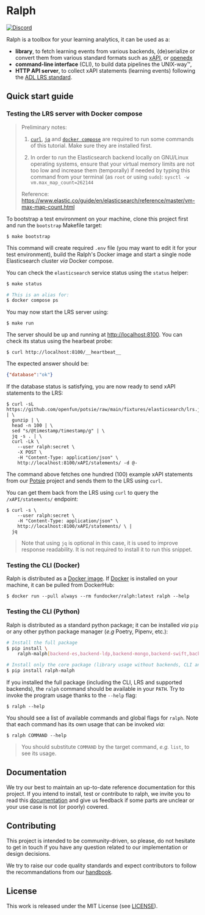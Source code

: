 # Ralph

[![Discord](https://img.shields.io/discord/1082704478463082496?label=discord&logo=discord&style=for-the-badge)](https://discord.gg/vYx6YWxJCS)

Ralph is a toolbox for your learning analytics, it can be used as a:

- **library**, to fetch learning events from various backends, (de)serialize or
    convert them from various standard formats such as
    [xAPI](https://adlnet.gov/projects/xapi/), or
    [openedx](https://docs.openedx.org/en/latest/developers/references/internal_data_formats/tracking_logs/index.html)
- **command-line interface** (CLI), to build data pipelines the UNIX-way™️,
- **HTTP API server**, to collect xAPI statements (learning events)
  following the [ADL LRS
  standard](https://github.com/adlnet/xAPI-Spec/blob/master/xAPI-Communication.md#partthree).

## Quick start guide

### Testing the LRS server with Docker compose


> Preliminary notes:
>
> 1. [`curl`](https://curl.se), [`jq`](https://stedolan.github.io/jq/) and
>    [`docker compose`](https://docs.docker.com/compose/) are required to run
>    some commands of this tutorial. Make sure they are installed first.
>
> 2. In order to run the Elasticsearch backend locally on GNU/Linux operating
>    systems, ensure that your virtual memory limits are not too low and
>    increase them (temporally) if needed by typing this command from your
>    terminal (as `root` or using `sudo`): `sysctl -w vm.max_map_count=262144`
>
> Reference:
> https://www.elastic.co/guide/en/elasticsearch/reference/master/vm-max-map-count.html

To bootstrap a test environment on your machine, clone this project first and
run the `bootstrap` Makefile target:

```
$ make bootstrap
```

This command will create required `.env` file (you may want to edit it for your
test environment), build the Ralph's Docker image and start a single node
Elasticsearch cluster _via_ Docker compose.

You can check the `elasticsearch` service status using the `status` helper:

```bash
$ make status

# This is an alias for:
$ docker compose ps
```

You may now start the LRS server using:

```
$ make run
```

The server should be up and running at
[http://localhost:8100](http://localhost:8100). You can check its status using
the hearbeat probe:

```
$ curl http://localhost:8100/__heartbeat__
```

The expected answer should be:

```json
{"database":"ok"}
```

If the database status is satisfying, you are now ready to send xAPI statements
to the LRS:

```
$ curl -sL https://github.com/openfun/potsie/raw/main/fixtures/elasticsearch/lrs.json.gz | \
  gunzip | \
  head -n 100 | \
  sed "s/@timestamp/timestamp/g" | \
  jq -s . | \
  curl -Lk \
    --user ralph:secret \
    -X POST \
    -H "Content-Type: application/json" \
    http://localhost:8100/xAPI/statements/ -d @-
```

The command above fetches one hundred (100) example xAPI statements from our
[Potsie](https://github.com/openfun/potsie) project and sends them to the LRS
using `curl`.

You can get them back from the LRS using `curl` to query the
`/xAPI/statements/` endpoint:

```
$ curl -s \
    --user ralph:secret \
    -H "Content-Type: application/json" \
    http://localhost:8100/xAPI/statements/ \ |
  jq
```

> Note that using `jq` is optional in this case, it is used to improve response
> readability. It is not required to install it to run this snippet.


### Testing the CLI (Docker)

Ralph is distributed as a [Docker
image](https://hub.docker.com/repository/docker/fundocker/ralph). If
[Docker](https://docs.docker.com/get-docker/) is installed on your machine, it
can be pulled from DockerHub:

```
$ docker run --pull always --rm fundocker/ralph:latest ralph --help
```

### Testing the CLI (Python)

Ralph is distributed as a standard python package; it can be installed _via_
`pip` or any other python package manager (_e.g_ Poetry, Pipenv, etc.):

```sh
# Install the full package
$ pip install \
    ralph-malph[backend-es,backend-ldp,backend-mongo,backend-swift,backend-ws,cli,lrs]

# Install only the core package (library usage without backends, CLI and LRS)
$ pip install ralph-malph
```

If you installed the full package (including the CLI, LRS and supported
backends), the `ralph` command should be available in your `PATH`. Try to
invoke the program usage thanks to the `--help` flag:

```
$ ralph --help
```

You should see a list of available commands and global flags for `ralph`. Note
that each command has its own usage that can be invoked _via_:

```
$ ralph COMMAND --help
```

> You should substitute `COMMAND` by the target command, _e.g._ `list`, to see
> its usage.

## Documentation

We try our best to maintain an up-to-date reference documentation for this
project. If you intend to install, test or contribute to ralph, we invite you
to read this [documentation](https://openfun.github.io/ralph) and give us
feedback if some parts are unclear or your use case is not (or poorly) covered.

## Contributing

This project is intended to be community-driven, so please, do not hesitate to
get in touch if you have any question related to our implementation or design
decisions.

We try to raise our code quality standards and expect contributors to follow
the recommandations from our
[handbook](https://handbook.openfun.fr).

## License

This work is released under the MIT License (see [LICENSE](./LICENSE.md)).
